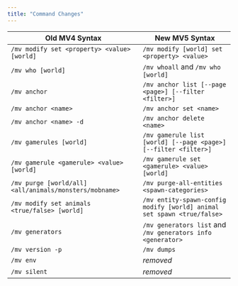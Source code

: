 ```yaml
---
title: "Command Changes"
---
```


| Old MV4 Syntax | New MV5 Syntax |
| -------- | ------- |
| `/mv modify set <property> <value> [world]` | `/mv modify [world] set <property> <value>` |
| `/mv who [world]` | `/mv whoall` and `/mv who [world]` |
| `/mv anchor` | `/mv anchor list [--page <page>] [--filter <filter>]` |
| `/mv anchor <name>` | `/mv anchor set <name>` |
| `/mv anchor <name> -d` | `/mv anchor delete <name>` |
| `/mv gamerules [world]` | `/mv gamerule list [world] [--page <page>] [--filter <filter>]` |
| `/mv gamerule <gamerule> <value> [world]` | `/mv gamerule set <gamerule> <value> [world]` |
| `/mv purge [world/all] <all/animals/monsters/mobname>` | `/mv purge-all-entities <spawn-categories>` |
| `/mv modify set animals <true/false> [world]` | `/mv entity-spawn-config modify [world] animal set spawn <true/false>` |
| `/mv generators` | `/mv generators list` and `/mv generators info <generator>` |
| `/mv version -p` | `/mv dumps` |
| `/mv env` | _removed_ |
| `/mv silent` | _removed_ |

